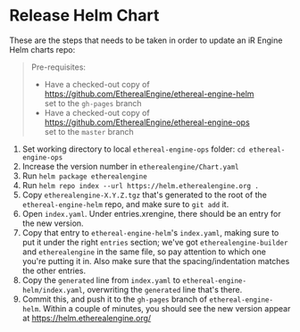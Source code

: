 # Release Helm Chart
<!-- TODO: Improve the formatting of this file -->
These are the steps that needs to be taken in order to update an iR Engine Helm charts repo:
> Pre-requisites:
> - Have a checked-out copy of https://github.com/EtherealEngine/ethereal-engine-helm  
>   set to the `gh-pages` branch
> - Have a checked-out copy of https://github.com/EtherealEngine/ethereal-engine-ops  
>   set to the `master` branch
1. Set working directory to local `ethereal-engine-ops` folder: `cd ethereal-engine-ops`
2. Increase the version number in `etherealengine/Chart.yaml`
3. Run `helm package etherealengine`
4. Run `helm repo index --url https://helm.etherealengine.org .`
5. Copy `etherealengine-X.Y.Z.tgz` that's generated to the root of the `ethereal-engine-helm` repo, and make sure to `git add` it.
6. Open `index.yaml`. Under entries.xrengine, there should be an entry for the new version.
7. Copy that entry to `ethereal-engine-helm`'s `index.yaml`, making sure to put it under the right `entries` section; we've got `etherealengine-builder` and `etherealengine` in the same file, so pay attention to which one you're putting it in. Also make sure that the spacing/indentation matches the other entries.
8. Copy the `generated` line from `index.yaml` to `ethereal-engine-helm/index.yaml`, overwriting the `generated` line that's there.
9. Commit this, and push it to the `gh-pages` branch of `ethereal-engine-helm`. Within a couple of minutes, you should see the new version appear at https://helm.etherealengine.org/
